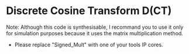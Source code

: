 # Discrete Cosine Transform D(CT)
Note: Although this code is synthesisable, I recommand you to use it only for simulation purposes because it uses the matrix multiplication method.
- Please replace "Signed_Mult" with one of your tools IP cores.

